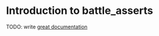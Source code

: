 # Introduction to battle_asserts

TODO: write [great documentation](http://jacobian.org/writing/great-documentation/what-to-write/)
